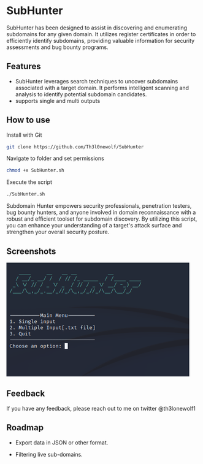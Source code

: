 
# SubHunter

SubHunter has been designed to assist in
discovering and enumerating subdomains for
any given domain. It utilizes register certificates
in order to efficiently identify subdomains,
providing valuable information for security
assessments and bug bounty programs.


## Features

- SubHunter leverages search techniques to uncover subdomains associated with a target domain. It performs intelligent scanning and analysis to identify potential subdomain candidates.
- supports single and multi outputs




## How to use

Install with Git


```bash
git clone https://github.com/Th3l0newolf/SubHunter
```
Navigate to folder and set permissions
```bash
chmod +x SubHunter.sh
```
Execute the script
```bash
./SubHunter.sh
```



Subdomain Hunter empowers security professionals, penetration testers, bug bounty hunters, and anyone involved in domain reconnaissance with a robust and efficient toolset for subdomain discovery. By utilizing this script, you can enhance your understanding of a target's attack surface and strengthen your overall security posture.
## Screenshots

![App Screenshot](https://github.com/Th3l0newolf/SubHunter/blob/main/SubHunter.png)


## Feedback

If you have any feedback, please reach out to me on twitter @th3lonewolf1 
## Roadmap

- Export data in JSON or other format.

- Filtering live sub-domains.


